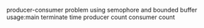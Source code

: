 producer-consumer problem using semophore and bounded buffer
usage:main terminate time producer count consumer count

